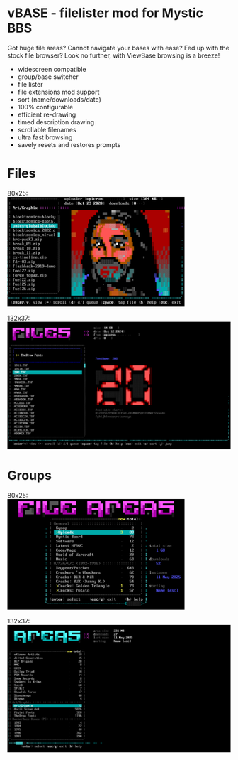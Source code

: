 # vBASE - filelister mod for Mystic BBS

Got huge file areas? Cannot navigate your bases with ease? Fed up with the stock file browser? Look no further, with ViewBase browsing is a breeze! 

* widescreen compatible
* group/base switcher
* file lister
* file extensions mod support
* sort (name/downloads/date)
* 100% configurable
* efficient re-drawing
* timed description drawing
* scrollable filenames
* ultra fast browsing
* savely resets and restores prompts

# Files

80x25:<br>
<img src="screenshot - files 80x25.png" alt="80x25" width="400"/>

132x37:<br>
<img src="screenshot - files 132x37.png" alt="132x37" width="600"/>


# Groups

80x25:<br>
<img src="screenshot - groups 80x25.png" alt="80x25" width="400"/>

132x37:<br>
<img src="screenshot - groups 132x37.png" alt="132x37" width="600"/>


